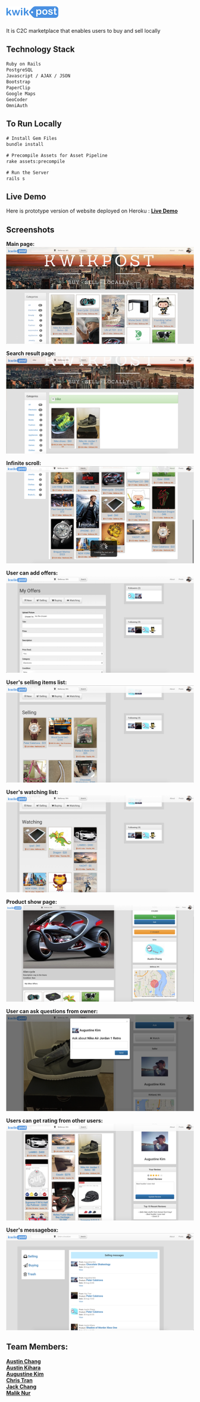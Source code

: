 # ![Kwikpost](/app/assets/images/logo.png?raw=true)  
It is C2C marketplace that enables users to buy and sell locally


## Technology Stack
```
Ruby on Rails
PostgreSQL
Javascript / AJAX / JSON
Bootstrap
PaperClip
Google Maps
GeoCoder
OmniAuth
```


## To Run Locally
```
# Install Gem Files
bundle install
```
```
# Precompile Assets for Asset Pipeline
rake assets:precompile
```
```
# Run the Server
rails s
```

## Live Demo
Here is prototype version of website deployed on Heroku : **[Live Demo]**

## Screenshots
__Main page:__
![pic1](/screenshots/01_main.png?raw=true)

__Search result page:__
![pic2](/screenshots/02_search.png?raw=true)

__Infinite scroll:__
![pic10](/screenshots/10_infiniteload.png?raw=true)

__User can add offers:__
![pic3](/screenshots/03_addpost.png?raw=true)

__User's selling items list:__
![pic4](/screenshots/04_selling.png?raw=true)

__User's watching list:__
![pic5](/screenshots/05_watching.png?raw=true)

__Product show page:__
![pic6](/screenshots/06_productpage.png?raw=true)

__User can ask questions from owner:__
![pic9](/screenshots/09_ask.png?raw=true)

__Users can get rating from other users:__
![pic11](/screenshots/11_userrating.png?raw=true)

__User's messagebox:__
![pic07](/screenshots/07_sellingmessages.png?raw=true)


## Team Members:
**[Austin Chang]**  
**[Austin Kihara]**  
**[Augustine Kim]**  
**[Chris Tran]**  
**[Jack Chang]**  
**[Malik Nur]**


[Live Demo]: http://kwikpost.herokuapp.com/
[Austin Chang]: https://github.com/achang0406
[Austin Kihara]: https://github.com/codecat223
[Augustine Kim]: https://github.com/hkim2171
[Chris Tran]: https://github.com/christ-huytran
[Jack Chang]: https://github.com/wei0831
[Malik Nur]: https://github.com/maliknur
